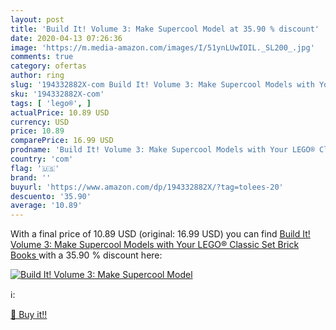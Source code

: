```yaml
---
layout: post
title: 'Build It! Volume 3: Make Supercool Model at 35.90 % discount'
date: 2020-04-13 07:26:36
image: 'https://m.media-amazon.com/images/I/51ynLUwIOIL._SL200_.jpg'
comments: true
category: ofertas
author: ring
slug: '194332882X-com Build It! Volume 3: Make Supercool Models with Your LEGO®...'
sku: '194332882X-com'
tags: [ 'lego®', ]
actualPrice: 10.89 USD
currency: USD
price: 10.89
comparePrice: 16.99 USD
prodname: 'Build It! Volume 3: Make Supercool Models with Your LEGO® Classic Set  Brick Books '
country: 'com'
flag: '🇺🇸'
brand: ''
buyurl: 'https://www.amazon.com/dp/194332882X/?tag=tolees-20'
descuento: '35.90'
average: '10.89'
---
```


With a final price of 10.89 USD (original: 16.99 USD) you can find [Build It! Volume 3: Make Supercool Models with Your LEGO® Classic Set  Brick Books ](https://www.amazon.com/dp/194332882X/?tag=tolees-20) with a  35.90 % discount here:

[![Build It! Volume 3: Make Supercool Model](https://m.media-amazon.com/images/I/51ynLUwIOIL._SL200_.jpg)](https://www.amazon.com/dp/194332882X/?tag=tolees-20)

ℹ️:


[🛒 Buy it!!](https://www.amazon.com/dp/194332882X/?tag=tolees-20)
